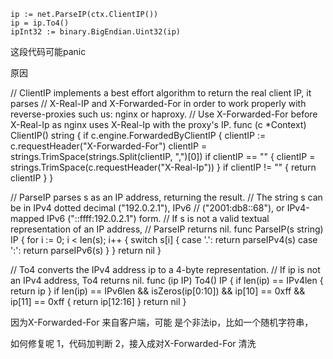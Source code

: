 	ip := net.ParseIP(ctx.ClientIP())
	ip = ip.To4()
	ipInt32 := binary.BigEndian.Uint32(ip)
  
  
  这段代码可能panic
  
  原因
  
 // ClientIP implements a best effort algorithm to return the real client IP, it parses
// X-Real-IP and X-Forwarded-For in order to work properly with reverse-proxies such us: nginx or haproxy.
// Use X-Forwarded-For before X-Real-Ip as nginx uses X-Real-Ip with the proxy's IP.
func (c *Context) ClientIP() string {
	if c.engine.ForwardedByClientIP {
		clientIP := c.requestHeader("X-Forwarded-For")
		clientIP = strings.TrimSpace(strings.Split(clientIP, ",")[0])
		if clientIP == "" {
			clientIP = strings.TrimSpace(c.requestHeader("X-Real-Ip"))
		}
		if clientIP != "" {
			return clientIP
		}
	}
  
// ParseIP parses s as an IP address, returning the result.
// The string s can be in IPv4 dotted decimal ("192.0.2.1"), IPv6
// ("2001:db8::68"), or IPv4-mapped IPv6 ("::ffff:192.0.2.1") form.
// If s is not a valid textual representation of an IP address,
// ParseIP returns nil.
func ParseIP(s string) IP {
	for i := 0; i < len(s); i++ {
		switch s[i] {
		case '.':
			return parseIPv4(s)
		case ':':
			return parseIPv6(s)
		}
	}
	return nil
}


// To4 converts the IPv4 address ip to a 4-byte representation.
// If ip is not an IPv4 address, To4 returns nil.
func (ip IP) To4() IP {
	if len(ip) == IPv4len {
		return ip
	}
	if len(ip) == IPv6len &&
		isZeros(ip[0:10]) &&
		ip[10] == 0xff &&
		ip[11] == 0xff {
		return ip[12:16]
	}
	return nil
}

因为X-Forwarded-For 来自客户端，可能
是个非法ip，比如一个随机字符串，

如何修复呢
1，代码加判断
2，接入成对X-Forwarded-For  清洗
